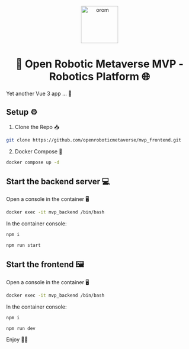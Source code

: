 
<p align="center">
  <a href="https://www.openroboticmetaverse.org">
    <img alt="orom" src="https://raw.githubusercontent.com/openroboverse/knowledge-base/main/docs/assets/icon.png" width="100" />
  </a>
</p>
<h1 align="center">
  🤖 Open Robotic Metaverse MVP - Robotics Platform 🌐
</h1>

Yet another Vue 3 app ... 👾

## Setup ⚙️

1. Clone the Repo 📥

```bash
git clone https://github.com/openroboticmetaverse/mvp_frontend.git

```

2. Docker Compose 🐳

```bash
docker compose up -d
```

## Start the backend server 💻

Open a console in the container 🖥️
```bash
docker exec -it mvp_backend /bin/bash
```

In the container console:
```bash
npm i
```
```bash
npm run start
```
## Start the frontend 🖼️

Open a console in the container 🖥️
```bash
docker exec -it mvp_backend /bin/bash
```
In the container console:
```bash
npm i
```
```bash
npm run dev
```


Enjoy 🎉🥳
